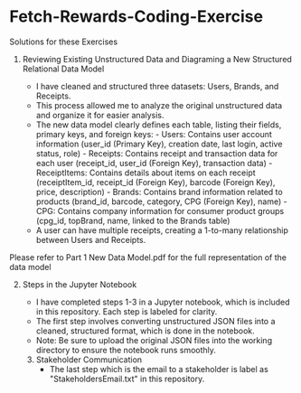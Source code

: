 # Fetch-Rewards-Coding-Exercise

Solutions for these Exercises

1. Reviewing Existing Unstructured Data and Diagraming a New Structured Relational Data Model

   - I have cleaned and structured three datasets: Users, Brands, and Receipts.
   - This process allowed me to analyze the original unstructured data and organize it for easier analysis.
   - The new data model clearly defines each table, listing their fields, primary keys, and foreign keys:
         - Users: Contains user account information (user_id (Primary Key), creation date, last login, active status, role)
         - Receipts: Contains receipt and transaction data for each user (receipt_id, user_id (Foreign Key), transaction data)
         - ReceiptItems: Contains details about items on each receipt (receiptItem_id, receipt_id (Foreign Key), barcode (Foreign Key), price, description)
         - Brands: Contains brand information related to products (brand_id, barcode, category, CPG (Foreign Key), name)
         - CPG: Contains company information for consumer product groups (cpg_id, topBrand, name, linked to the Brands table)
   - A user can have multiple receipts, creating a 1-to-many relationship between Users and Receipts.

Please refer to Part 1 New Data Model.pdf for the full representation of the data model

2. Steps in the Jupyter Notebook
   - I have completed steps 1-3 in a Jupyter notebook, which is included in this repository. Each step is labeled for clarity.
   - The first step involves converting unstructured JSON files into a cleaned, structured format, which is done in the notebook.
   - Note: Be sure to upload the original JSON files into the working directory to ensure the notebook runs smoothly.
  
   3. Stakeholder Communication
      - The last step which is the email to a stakeholder is label as "StakeholdersEmail.txt" in this repository. 

